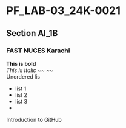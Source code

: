# PF_LAB-03_24K-0021
## Section AI_1B
### FAST NUCES Karachi

**This is  bold**
<br/>
_This is Italic_
~~ ~~
<br/>
Unordered lis
<br/> 
- list 1
- list 2
- list 3
- <br/>

Introduction to GitHub
